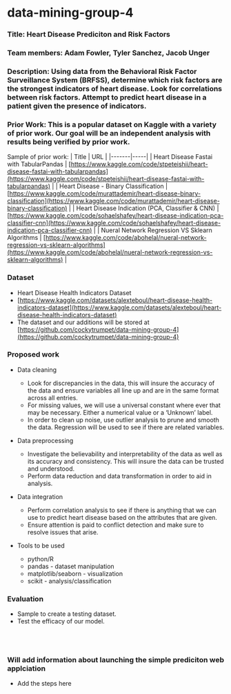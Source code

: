 # data-mining-group-4

### **Title:** Heart Disease Prediciton and Risk Factors

### **Team members:** Adam Fowler, Tyler Sanchez, Jacob Unger

### **Description:** Using data from the Behavioral Risk Factor Surveillance System (BRFSS), determine which risk factors are the strongest indicators of heart disease. Look for correlations between risk factors. Attempt to predict heart disease in a patient given the presence of indicators.

### **Prior Work:** This is a popular dataset on Kaggle with a variety of prior work. Our goal will be an independent analysis with results being verified by prior work.

Sample of prior work:
| Title | URL |
|-------|-----|
| Heart Disease Fastai with TabularPandas | [https://www.kaggle.com/code/stpeteishii/heart-disease-fastai-with-tabularpandas](https://www.kaggle.com/code/stpeteishii/heart-disease-fastai-with-tabularpandas) |
| Heart Disease - Binary Classification | [https://www.kaggle.com/code/murattademir/heart-disease-binary-classification](https://www.kaggle.com/code/murattademir/heart-disease-binary-classification) |
| Heart Disease Indication (PCA, Classifier & CNN) | [https://www.kaggle.com/code/sohaelshafey/heart-disease-indication-pca-classifier-cnn](https://www.kaggle.com/code/sohaelshafey/heart-disease-indication-pca-classifier-cnn) |
| Nueral Network Regression VS Sklearn Algorithms | [https://www.kaggle.com/code/abohelal/nueral-network-regression-vs-sklearn-algorithms](https://www.kaggle.com/code/abohelal/nueral-network-regression-vs-sklearn-algorithms) |


### **Dataset**
- Heart Disease Health Indicators Dataset
- [https://www.kaggle.com/datasets/alexteboul/heart-disease-health-indicators-dataset](https://www.kaggle.com/datasets/alexteboul/heart-disease-health-indicators-dataset)
- The dataset and our additions will be stored at [https://github.com/cockytrumpet/data-mining-group-4](https://github.com/cockytrumpet/data-mining-group-4)

### **Proposed work**
- Data cleaning
   -	Look for discrepancies in the data, this will insure the accuracy of the data and ensure variables all line up and are in the same format across all entries.
   -  	For missing values, we will use a universal constant where ever that may be necessary. Either a numerical value or a ‘Unknown’ label. 
   -	In order to clean up noise, use outlier analysis to prune and smooth the data. Regression will be used to see if there are related variables. 

- Data preprocessing
  - Investigate the believability and interpretability of the data as well as its accuracy and consistency. This will insure the data can be trusted and understood.
  - Perform data reduction and data transformation in order to aid in analysis.

- Data integration
  - Perform correlation analysis to see if there is anything that we can use to predict heart disease based on the attributes that are given. 
  - Ensure attention is paid to conflict detection and make sure to resolve issues that arise.


- Tools to be used 
  - python/R
  - pandas - dataset manipulation
  - matplotlib/seaborn - visualization
  - scikit - analysis/classification

### **Evaluation**
- Sample to create a testing dataset. 
- Test the efficacy of our model.

<br><br>

### **Will add information about launching the simple prediciton web applciation**
- Add the steps here
